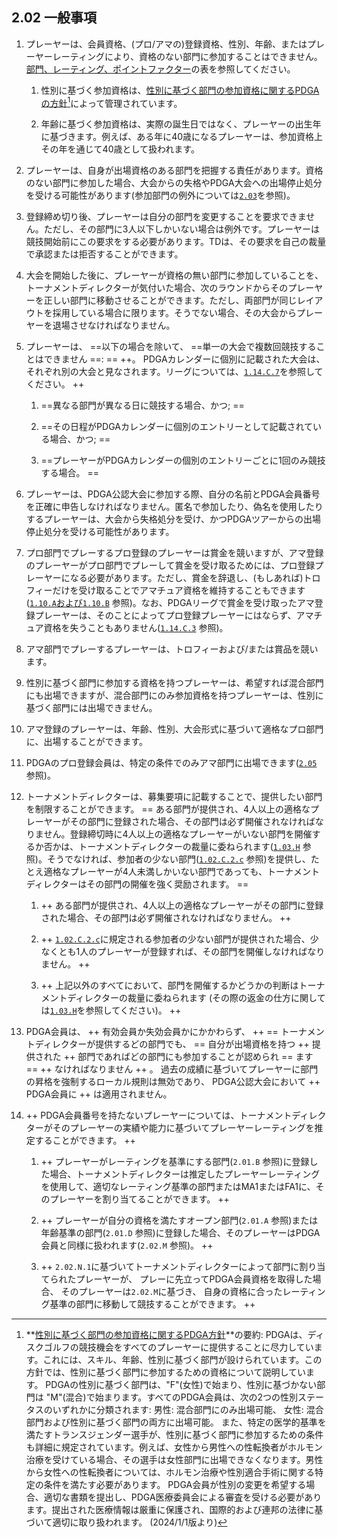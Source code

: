 ## 2.02 一般事項

1. プレーヤーは、会員資格、(プロ/アマの)登録資格、性別、年齢、またはプレーヤーレーティングにより、資格のない部門に参加することはできません。[部門、レーティング、ポイントファクター](https://www.pdga.com/pdga-documents/tour-documents/divisions-ratings-and-points-factors)の表を参照してください。

    1. 性別に基づく参加資格は、[性別に基づく部門の参加資格に関するPDGAの方針](https://www.pdga.com/medical/gender-based-division-eligibility)[^2.02.1]によって管理されています。

    1. 年齢に基づく参加資格は、実際の誕生日ではなく、プレーヤーの出生年に基づきます。例えば、ある年に40歳になるプレーヤーは、参加資格上その年を通じて40歳として扱われます。

1. プレーヤーは、自身が出場資格のある部門を把握する責任があります。資格のない部門に参加した場合、大会からの失格やPDGA大会への出場停止処分を受ける可能性があります(参加部門の例外については[`2.03`](#参加部門の例外)を参照)。

1. 登録締め切り後、プレーヤーは自分の部門を変更することを要求できません。ただし、その部門に3人以下しかいない場合は例外です。プレーヤーは競技開始前にこの要求をする必要があります。TDは、その要求を自己の裁量で承認または拒否することができます。

1. 大会を開始した後に、プレーヤーが資格の無い部門に参加していることを、トーナメントディレクターが気付いた場合、次のラウンドからそのプレーヤーを正しい部門に移動させることができます。ただし、両部門が同じレイアウトを採用している場合に限ります。そうでない場合、その大会からプレーヤーを退場させなければなりません。

1. プレーヤーは、 ==以下の場合を除いて、 ==単一の大会で複数回競技することはできません ==: ==
++。
PDGAカレンダーに個別に記載された大会は、それぞれ別の大会と見なされます。リーグについては、[`1.14.C.7`](#リーグ)を参照してください。 ++

    1. ==異なる部門が異なる日に競技する場合、かつ; ==

    1. ==その日程がPDGAカレンダーに個別のエントリーとして記載されている場合、かつ; ==

    1. ==プレーヤーがPDGAカレンダーの個別のエントリーごとに1回のみ競技する場合。 ==

1. プレーヤーは、PDGA公認大会に参加する際、自分の名前とPDGA会員番号を正確に申告しなければなりません。匿名で参加したり、偽名を使用したりするプレーヤーは、大会から失格処分を受け、かつPDGAツアーからの出場停止処分を受ける可能性があります。

1. プロ部門でプレーするプロ登録のプレーヤーは賞金を競いますが、アマ登録のプレーヤーがプロ部門でプレーして賞金を受け取るためには、プロ登録プレーヤーになる必要があります。ただし、賞金を辞退し、(もしあれば)トロフィーだけを受け取ることでアマチュア資格を維持することもできます([`1.10.A`および`1.10.B`](#賞品の配布) 参照)。なお、PDGAリーグで賞金を受け取ったアマ登録プレーヤーは、そのことによってプロ登録プレーヤーにはならず、アマチュア資格を失うこともありません([`1.14.C.3`](#リーグ) 参照)。

1. アマ部門でプレーするプレーヤーは、トロフィーおよび/または賞品を競います。

1. 性別に基づく部門に参加する資格を持つプレーヤーは、希望すれば混合部門にも出場できますが、混合部門にのみ参加資格を持つプレーヤーは、性別に基づく部門には出場できません。

1. アマ登録のプレーヤーは、年齢、性別、大会形式に基づいて適格なプロ部門に、出場することができます。

1. PDGAのプロ登録会員は、特定の条件でのみアマ部門に出場できます([`2.05`](#プロがアマ部門で競技することアマがプロ部門で競技すること) 参照)。

1. トーナメントディレクターは、募集要項に記載することで、提供したい部門を制限することができます。
== ある部門が提供され、4人以上の適格なプレーヤーがその部門に登録された場合、その部門は必ず開催されなければなりません。登録締切時に4人以上の適格なプレーヤーがいない部門を開催するか否かは、トーナメントディレクターの裁量に委ねられます([`1.03.H`](#参加辞退と返金) 参照)。そうでなければ、参加者の少ない部門([`1.02.C.2.c`](#大会への参加登録) 参照)を提供し、たとえ適格なプレーヤーが4人未満しかいない部門であっても、トーナメントディレクターはその部門の開催を強く奨励されます。 ==

    1. ++ ある部門が提供され、4人以上の適格なプレーヤーがその部門に登録された場合、その部門は必ず開催されなければなりません。 ++

    1. ++ [`1.02.C.2.c`](#大会への参加登録)に規定される参加者の少ない部門が提供された場合、少なくとも1人のプレーヤーが登録すれば、その部門を開催しなければなりません。 ++

	1. ++ 上記以外のすべてにおいて、部門を開催するかどうかの判断はトーナメントディレクターの裁量に委ねられます (その際の返金の仕方に関しては[`1.03.H`](#参加辞退と返金)を参照してください)。 ++

1. PDGA会員は、
++ 有効会員か失効会員かにかかわらず、 ++
== トーナメントディレクターが提供するどの部門でも、 ==
自分が出場資格を持つ ++ 提供された ++ 部門であればどの部門にも参加することが認められ == ます == ++ なければなりません ++ 。
過去の成績に基づいてプレーヤーに部門の昇格を強制するローカル規則は無効であり、
PDGA公認大会において ++ PDGA会員に ++ は適用されません。

1. ++ PDGA会員番号を持たないプレーヤーについては、トーナメントディレクターがそのプレーヤーの実績や能力に基づいてプレーヤーレーティングを推定することができます。 ++

	1. ++ プレーヤーがレーティングを基準にする部門(`2.01.B` 参照)に登録した場合、トーナメントディレクターは推定したプレーヤーレーティングを使用して、適切なレーティング基準の部門またはMA1またはFA1に、そのプレーヤーを割り当てることができます。 ++

	1. ++ プレーヤーが自分の資格を満たすオープン部門(`2.01.A` 参照)または年齢基準の部門(`2.01.D` 参照)に登録した場合、そのプレーヤーはPDGA会員と同様に扱われます(`2.02.M` 参照)。 ++

    1. ++ `2.02.N.1`に基づいてトーナメントディレクターによって部門に割り当てられたプレーヤーが、
    プレーに先立ってPDGA会員資格を取得した場合、
    そのプレーヤーは`2.02.M`に基づき、
    自身の資格に合ったレーティング基準の部門に移動して競技することができます。 ++

[^2.02.1]:  **[性別に基づく部門の参加資格に関するPDGA方針](https://www.pdga.com/medical/gender-based-division-eligibility)**の要約:
PDGAは、ディスクゴルフの競技機会をすべてのプレーヤーに提供することに尽力しています。これには、スキル、年齢、性別に基づく部門が設けられています。この方針では、性別に基づく部門に参加するための資格について説明しています。
PDGAの性別に基づく部門は、"F"(女性)で始まり、性別に基づかない部門は "M"(混合)で始まります。すべてのPDGA会員は、次の2つの性別ステータスのいずれかに分類されます:
男性: 混合部門にのみ出場可能、
女性: 混合部門および性別に基づく部門の両方に出場可能。
また、特定の医学的基準を満たすトランスジェンダー選手が、性別に基づく部門に参加するための条件も詳細に規定されています。例えば、女性から男性への性転換者がホルモン治療を受けている場合、その選手は女性部門に出場できなくなります。男性から女性への性転換者については、ホルモン治療や性別適合手術に関する特定の条件を満たす必要があります。
PDGA会員が性別の変更を希望する場合、適切な書類を提出し、PDGA医療委員会による審査を受ける必要があります。提出された医療情報は厳重に保護され、国際的および連邦の法律に基づいて適切に取り扱われます。
(2024/1/1版より)
